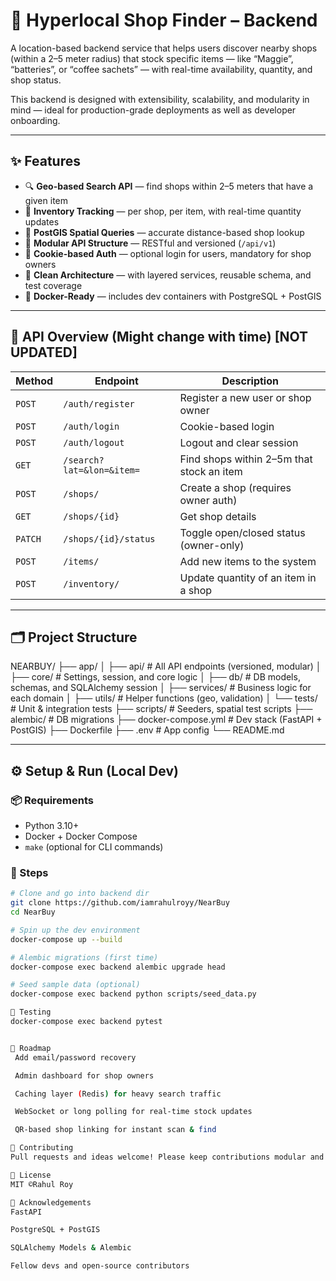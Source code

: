 # 🧭 Hyperlocal Shop Finder – Backend

A location-based backend service that helps users discover nearby shops (within a 2–5 meter radius) that stock specific items — like “Maggie”, “batteries”, or “coffee sachets” — with real-time availability, quantity, and shop status.

This backend is designed with extensibility, scalability, and modularity in mind — ideal for production-grade deployments as well as developer onboarding.

---

## ✨ Features

- 🔍 **Geo-based Search API** — find shops within 2–5 meters that have a given item
- 🛒 **Inventory Tracking** — per shop, per item, with real-time quantity updates
- 📍 **PostGIS Spatial Queries** — accurate distance-based shop lookup
- 🧾 **Modular API Structure** — RESTful and versioned (`/api/v1`)
- 🔐 **Cookie-based Auth** — optional login for users, mandatory for shop owners
- 🧱 **Clean Architecture** — with layered services, reusable schema, and test coverage
- 🐳 **Docker-Ready** — includes dev containers with PostgreSQL + PostGIS

---

## 🚀 API Overview (Might change with time) [NOT UPDATED]

| Method | Endpoint                        | Description                                |
|--------|----------------------------------|--------------------------------------------|
| `POST` | `/auth/register`                | Register a new user or shop owner          |
| `POST` | `/auth/login`                   | Cookie-based login                         |
| `POST` | `/auth/logout`                  | Logout and clear session                   |
| `GET`  | `/search?lat=&lon=&item=`       | Find shops within 2–5m that stock an item  |
| `POST` | `/shops/`                       | Create a shop (requires owner auth)        |
| `GET`  | `/shops/{id}`                   | Get shop details                           |
| `PATCH`| `/shops/{id}/status`            | Toggle open/closed status (owner-only)     |
| `POST` | `/items/`                       | Add new items to the system                |
| `POST` | `/inventory/`                   | Update quantity of an item in a shop       |

---

## 🗂️ Project Structure



NEARBUY/
├── app/
│ ├── api/ # All API endpoints (versioned, modular)
│ ├── core/ # Settings, session, and core logic
│ ├── db/ # DB models, schemas, and SQLAlchemy session
│ ├── services/ # Business logic for each domain
│ ├── utils/ # Helper functions (geo, validation)
│ └── tests/ # Unit & integration tests
├── scripts/ # Seeders, spatial test scripts
├── alembic/ # DB migrations
├── docker-compose.yml # Dev stack (FastAPI + PostGIS)
├── Dockerfile
├── .env # App config
└── README.md


---

## ⚙️ Setup & Run (Local Dev)

### 📦 Requirements
- Python 3.10+
- Docker + Docker Compose
- `make` (optional for CLI commands)

### 🔧 Steps

```bash
# Clone and go into backend dir
git clone https://github.com/iamrahulroyy/NearBuy
cd NearBuy

# Spin up the dev environment
docker-compose up --build

# Alembic migrations (first time)
docker-compose exec backend alembic upgrade head

# Seed sample data (optional)
docker-compose exec backend python scripts/seed_data.py

🧪 Testing
docker-compose exec backend pytest


🔮 Roadmap
 Add email/password recovery

 Admin dashboard for shop owners

 Caching layer (Redis) for heavy search traffic

 WebSocket or long polling for real-time stock updates

 QR-based shop linking for instant scan & find

🤝 Contributing
Pull requests and ideas welcome! Please keep contributions modular and follow naming/style conventions already established in the repo.

📜 License
MIT ©Rahul Roy

🙏 Acknowledgements
FastAPI

PostgreSQL + PostGIS

SQLAlchemy Models & Alembic

Fellow devs and open-source contributors


